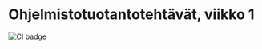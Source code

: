 # Ohjelmistotuotantotehtävät, viikko 1

![CI badge](https://github.com/ConcernedHobbit/ohtu-2022-viikko1/workflows/CI/badge.svg)